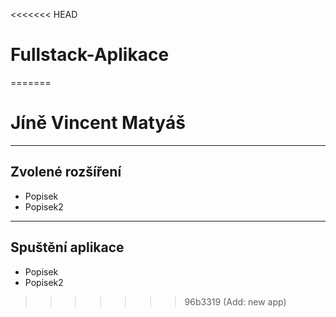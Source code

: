 <<<<<<< HEAD
# Fullstack-Aplikace
=======
# Jíně Vincent Matyáš
---
## Zvolené rozšíření
- Popisek
- Popisek2
---
## Spuštění aplikace

- Popisek
- Popisek2
>>>>>>> 96b3319 (Add: new app)
